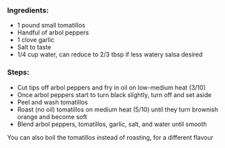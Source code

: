 ### Ingredients:

* 1 pound small tomatillos
* Handful of arbol peppers
* 1 clove garlic
* Salt to taste
* 1/4 cup water, can reduce to 2/3 tbsp if less watery salsa desired

### Steps:

- Cut tips off arbol peppers and fry in oil on low-medium heat (3/10)
- Once arbol peppers start to turn black slightly, turn off and set aside
- Peel and wash tomatillos
- Roast (no oil) tomatillos on medium heat (5/10) until they turn brownish orange and become soft
- Blend arbol peppers, tomatillos, garlic, salt, and water until smooth

You can also boil the tomatillos instead of roasting, for a different flavour
